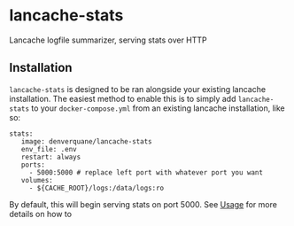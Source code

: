 # lancache-stats
Lancache logfile summarizer, serving stats over HTTP

## Installation
`lancache-stats` is designed to be ran alongside your existing lancache installation. The easiest method to enable this
is to simply add `lancache-stats` to your `docker-compose.yml` from an existing lancache installation, like so:

```
stats:
   image: denverquane/lancache-stats
   env_file: .env
   restart: always
   ports:
     - 5000:5000 # replace left port with whatever port you want
   volumes:
     - ${CACHE_ROOT}/logs:/data/logs:ro
```

By default, this will begin serving stats on port 5000. See [Usage](Usage) for more details on how to